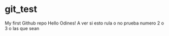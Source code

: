 # git_test
My first Github repo
Hello Odines!
A ver si esto rula o no
prueba numero 2 o 3 o las que sean